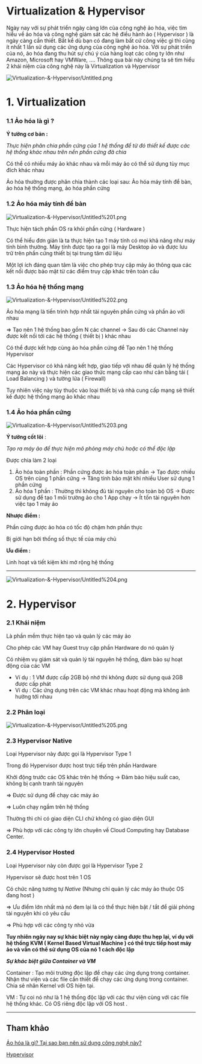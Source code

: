 # Virtualization & Hypervisor

Ngày nay với sự phát triển ngày càng lớn của công nghệ ảo hóa, việc tìm hiểu về ảo hóa và công nghệ giám sát các hệ điều hành ảo ( Hypervisor ) là ngày càng cần thiết. Bất kể dù bạn có đang làm bất cứ công việc gì thì cũng ít nhất 1 lần sử dụng các ứng dụng của công nghệ ảo hóa. Với sự phát triển của nó, ảo hóa đang thu hút sự chú ý của hàng loạt các công ty lớn như Amazon, Microsoft hay VMWare, .... 
Thông qua bài này chúng ta sẽ tìm hiểu 2 khái niệm của công nghệ này là Virtualization và Hypervisor

![Virtualization-&-Hypervisor/Untitled.png](Virtualization-&-Hypervisor/Untitled.png)

# 1. Virtualization

### 1.1 Ảo hóa là gì ?

**Ý tưởng cơ bản :**

*Thực hiện phân chia phần cứng của 1 hệ thống để từ đó thiết kế được các hệ thống khác nhau trên nền phần cứng đã chia* 

Có thể có nhiều máy ảo khác nhau và mỗi máy ảo có thể sử dụng tùy mục đích khác nhau

Ảo hóa thường được phân chia thành các loại sau: Ảo hóa máy tính để bàn, ảo hóa hệ thống mạng, ảo hóa phần cứng

### 1.2 Ảo hóa máy tính để bàn

![Virtualization-&-Hypervisor/Untitled%201.png](Virtualization-&-Hypervisor/Untitled%201.png)

Thực hiện tách phần OS ra khỏi phần cứng ( Hardware ) 

Có thể hiểu đơn giản là ta thực hiện tạo 1 máy tính có mọi khả năng như máy tính bình thường. Máy tính được tạo ra gọi là máy Desktop ảo và được lưu trữ trên phần cứng thiết bị tại trung tâm dữ liệu

Một lợi ích đáng quan tâm là việc cho phép truy cập máy ảo thông qua các kết nối được bảo mật từ các điểm truy cập khác trên toàn cầu

### 1.3 Ảo hóa hệ thống mạng

![Virtualization-&-Hypervisor/Untitled%202.png](Virtualization-&-Hypervisor/Untitled%202.png)

Ảo hóa mạng là tiến trình hợp nhất tài nguyên phần cứng và phần ảo với nhau 

⇒ Tạo nên 1 hệ thống bao gồm N các  channel → Sau đó các Channel này được kết nối tới các hệ thống ( thiết bị ) khác nhau

Có thể được kết hợp cùng ảo hóa phần cứng để Tạo nên 1 hệ thống Hypervisor 

Các Hypervisor có khả năng kết hợp, giao tiếp với nhau để quản lý hệ thống mạng ảo này và thực hiện các giao thức mạng cấp cao như cân bằng tải ( Load Balancing )  và tường lửa ( Firewall) 

Tuy nhiên việc này tùy thuộc vào loại thiết bị và nhà cung cấp mạng sẽ thiết kế được hệ thống mạng ảo khác nhau

### 1.4 Ảo hóa phần cứng

![Virtualization-&-Hypervisor/Untitled%203.png](Virtualization-&-Hypervisor/Untitled%203.png)

**Ý tưởng cốt lõi** : 

*Tạo ra máy ảo để thực hiện mô phỏng máy chủ hoặc có thể độc lập*

Được chia làm 2 loại

1. Ảo hóa toàn phần : Phần cứng được ảo hóa toàn phần → Tạo được nhiều OS trên cùng 1 phần cứng → Tăng tính bảo mật khi nhiều User sử dụng 1 phần cứng
2. Ảo hóa 1 phần : Thường thì không đủ tài nguyên cho toàn bộ OS → Được sử dụng để tạo 1 môi trường ảo cho 1 App chạy → Ít tốn tài nguyên hơn việc tạo 1 máy ảo

**Nhược điểm :**

Phần cứng được ảo hóa có tốc độ chậm hơn phần thực

Bị giới hạn bởi thống số thực tế của máy chủ

**Ưu điểm :**

Linh hoạt và tiết kiệm khi mở rộng hệ thống

---

![Virtualization-&-Hypervisor/Untitled%204.png](Virtualization-&-Hypervisor/Untitled%204.png)

# 2. Hypervisor

### 2.1 Khái niệm

Là phần mềm thực hiện tạo và quản lý các máy ảo 

Cho phép các VM hay Guest truy cập phần Hardware do nó quản lý

Có nhiệm vụ giám sát và quản lý tài nguyên hệ thống, đảm bảo sự hoạt động của các VM

- Ví dụ : 1 VM được cấp 2GB bộ nhớ thì không được sử dụng quá 2GB được cấp phát
- Ví dụ : Các ứng dụng trên các VM khác nhau hoạt động mà không ảnh hưởng tới nhau

### 2.2 Phân loại

![Virtualization-&-Hypervisor/Untitled%205.png](Virtualization-&-Hypervisor/Untitled%205.png)

### 2.3 Hypervisor Native

Loại Hypervisor này được gọi là Hypervisor Type 1

Trong đó Hypervisor được host trực tiếp trên phần Hardware

Khởi động trước các OS khác trên hệ thống → Đảm bảo hiệu suất cao, không bị cạnh tranh tài nguyên

⇒ Được sử dụng để chạy các máy ảo 

⇒ Luôn chạy ngầm trên hệ thống

Thường thì chỉ có giao diện CLI chứ không có giao diện GUI

⇒ Phù hợp với các công ty lớn chuyên về Cloud Computing hay Database Center.

### 2.4 Hypervisor Hosted

Loại Hypervisor này còn được gọi là Hypervisor Type 2

Hypervisor sẽ được host trên 1 OS

Có chức năng tương tự *Native* (Nhưng chỉ quản lý các máy ảo thuộc OS đang host )

⇒ Ưu điểm lớn nhất mà nó đem lại là có thể thực hiện bật / tắt để giải phóng tài nguyên khi có yêu cầu

⇒ Phù hợp với các công ty nhỏ vừa

**Tuy nhiên ngày nay sự khác biệt này ngày càng được thu hẹp lại, ví dụ với hệ thống KVM ( Kernel Based Virtual Machine ) có thể trực tiếp host máy ảo và vẫn có thể sử dụng OS của nó 1 cách độc lập**

***Sự khác biệt giữa Container và VM***

Container : Tạo môi trường độc lập để chạy các ứng dụng trong container. Nhận thư viện và các file cần thiết để chạy các ứng dụng trong container. Chia sẻ nhân Kernel với OS hiện tại.

VM : Tự coi nó như là 1 hệ thống độc lập với các thư viện cùng với các file hệ thống khác. Có OS riêng độc lập với OS host .

---

## Tham khảo

[Ảo hóa là gì? Tại sao bạn nên sử dụng công nghệ này?](https://quantrimang.com/ao-hoa-la-gi-tai-sao-ban-nen-su-dung-cong-nghe-nay-157936)

[Hypervisor](https://www.thegioimaychu.vn/blog/thuat-ngu/hypervisor/)